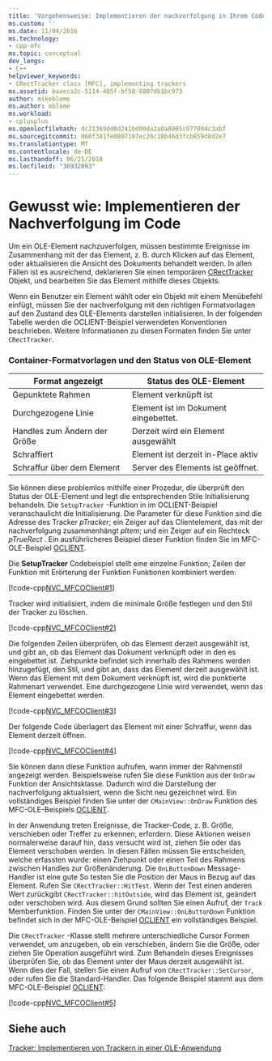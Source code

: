 ```yaml
---
title: 'Vorgehensweise: Implementieren der nachverfolgung in Ihrem Code | Microsoft Docs'
ms.custom: ''
ms.date: 11/04/2016
ms.technology:
- cpp-mfc
ms.topic: conceptual
dev_langs:
- C++
helpviewer_keywords:
- CRectTracker class [MFC], implementing trackers
ms.assetid: baaeca2c-5114-485f-bf58-8807db1bc973
author: mikeblome
ms.author: mblome
ms.workload:
- cplusplus
ms.openlocfilehash: dc21369dd8d241bd00da2a0a8005c977094c3abf
ms.sourcegitcommit: 060f381fe0807107ec26c18b46d3fcb859d8d2e7
ms.translationtype: MT
ms.contentlocale: de-DE
ms.lasthandoff: 06/25/2018
ms.locfileid: "36932093"
---
```

# <a name="how-to-implement-tracking-in-your-code"></a>Gewusst wie: Implementieren der Nachverfolgung im Code
Um ein OLE-Element nachzuverfolgen, müssen bestimmte Ereignisse im Zusammenhang mit der das Element, z. B. durch Klicken auf das Element, oder aktualisieren die Ansicht des Dokuments behandelt werden. In allen Fällen ist es ausreichend, deklarieren Sie einen temporären [CRectTracker](../mfc/reference/crecttracker-class.md) Objekt, und bearbeiten Sie das Element mithilfe dieses Objekts.  
  
 Wenn ein Benutzer ein Element wählt oder ein Objekt mit einem Menübefehl einfügt, müssen Sie der nachverfolgung mit den richtigen Formatvorlagen auf den Zustand des OLE-Elements darstellen initialisieren. In der folgenden Tabelle werden die OCLIENT-Beispiel verwendeten Konventionen beschrieben. Weitere Informationen zu diesen Formaten finden Sie unter `CRectTracker`.  
  
### <a name="container-styles-and-states-of-the-ole-item"></a>Container-Formatvorlagen und den Status von OLE-Element  
  
|Format angezeigt|Status des OLE-Element|  
|---------------------|-----------------------|  
|Gepunktete Rahmen|Element verknüpft ist|  
|Durchgezogene Linie|Element ist im Dokument eingebettet.|  
|Handles zum Ändern der Größe|Derzeit wird ein Element ausgewählt|  
|Schraffiert|Element ist derzeit in-Place aktiv|  
|Schraffur über dem Element|Server des Elements ist geöffnet.|  
  
 Sie können diese problemlos mithilfe einer Prozedur, die überprüft den Status der OLE-Element und legt die entsprechenden Stile Initialisierung behandeln. Die `SetupTracker` -Funktion in im OCLIENT-Beispiel veranschaulicht die Initialisierung. Die Parameter für diese Funktion sind die Adresse des Tracker *pTracker*; ein Zeiger auf das Clientelement, das mit der nachverfolgung zusammenhängt *pItem*; und ein Zeiger auf ein Rechteck *pTrueRect* . Ein ausführlicheres Beispiel dieser Funktion finden Sie im MFC-OLE-Beispiel [OCLIENT](../visual-cpp-samples.md).  
  
 Die **SetupTracker** Codebeispiel stellt eine einzelne Funktion; Zeilen der Funktion mit Erörterung der Funktion Funktionen kombiniert werden:  
  
 [!code-cpp[NVC_MFCOClient#1](../mfc/codesnippet/cpp/how-to-implement-tracking-in-your-code_1.cpp)]  
  
 Tracker wird initialisiert, indem die minimale Größe festlegen und den Stil der Tracker zu löschen.  
  
 [!code-cpp[NVC_MFCOClient#2](../mfc/codesnippet/cpp/how-to-implement-tracking-in-your-code_2.cpp)]  
  
 Die folgenden Zeilen überprüfen, ob das Element derzeit ausgewählt ist, und gibt an, ob das Element das Dokument verknüpft oder in den es eingebettet ist. Ziehpunkte befindet sich innerhalb des Rahmens werden hinzugefügt, den Stil, und gibt an, dass das Element derzeit ausgewählt ist. Wenn das Element mit dem Dokument verknüpft ist, wird die punktierte Rahmenart verwendet. Eine durchgezogene Linie wird verwendet, wenn das Element eingebettet werden.  
  
 [!code-cpp[NVC_MFCOClient#3](../mfc/codesnippet/cpp/how-to-implement-tracking-in-your-code_3.cpp)]  
  
 Der folgende Code überlagert das Element mit einer Schraffur, wenn das Element derzeit öffnen.  
  
 [!code-cpp[NVC_MFCOClient#4](../mfc/codesnippet/cpp/how-to-implement-tracking-in-your-code_4.cpp)]  
  
 Sie können dann diese Funktion aufrufen, wann immer der Rahmenstil angezeigt werden. Beispielsweise rufen Sie diese Funktion aus der `OnDraw` Funktion der Ansichtsklasse. Dadurch wird die Darstellung der nachverfolgung aktualisiert, wenn die Sicht neu gezeichnet wird. Ein vollständiges Beispiel finden Sie unter der `CMainView::OnDraw` Funktion des MFC-OLE-Beispiels [OCLIENT](../visual-cpp-samples.md).  
  
 In der Anwendung treten Ereignisse, die Tracker-Code, z. B. Größe, verschieben oder Treffer zu erkennen, erfordern. Diese Aktionen weisen normalerweise darauf hin, dass versucht wird ist, ziehen Sie oder das Element verschoben werden. In diesen Fällen müssen Sie entscheiden, welche erfassten wurde: einen Ziehpunkt oder einen Teil des Rahmens zwischen Handles zur Größenänderung. Die `OnLButtonDown` Message-Handler ist eine gute So testen Sie die Position der Maus in Bezug auf das Element. Rufen Sie `CRectTracker::HitTest`. Wenn der Test einen anderen Wert zurückgibt `CRectTracker::hitOutside`, wird das Element ist, geändert oder verschoben wird. Aus diesem Grund sollten Sie einen Aufruf, der `Track` Memberfunktion. Finden Sie unter der `CMainView::OnLButtonDown` Funktion befindet sich in der MFC-OLE-Beispiel [OCLIENT](../visual-cpp-samples.md) ein vollständiges Beispiel.  
  
 Die `CRectTracker` -Klasse stellt mehrere unterschiedliche Cursor Formen verwendet, um anzugeben, ob ein verschieben, ändern Sie die Größe, oder ziehen Sie Operation ausgeführt wird. Zum Behandeln dieses Ereignisses überprüfen Sie, ob das Element unter der Maus derzeit ausgewählt ist. Wenn dies der Fall, stellen Sie einen Aufruf von `CRectTracker::SetCursor`, oder rufen Sie die Standard-Handler. Das folgende Beispiel stammt aus dem MFC-OLE-Beispiel [OCLIENT](../visual-cpp-samples.md):  
  
 [!code-cpp[NVC_MFCOClient#5](../mfc/codesnippet/cpp/how-to-implement-tracking-in-your-code_5.cpp)]  
  
## <a name="see-also"></a>Siehe auch  
 [Tracker: Implementieren von Trackern in einer OLE-Anwendung](../mfc/trackers-implementing-trackers-in-your-ole-application.md)


